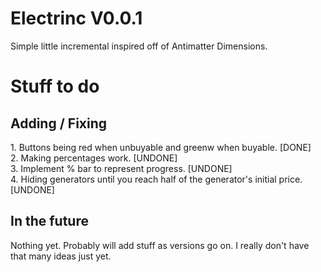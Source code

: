 # Electrinc V0.0.1
Simple little incremental inspired off of Antimatter Dimensions.
<h1>Stuff to do</h1>
<h2>Adding / Fixing</h2>
<p>1. Buttons being red when unbuyable and greenw when buyable. [DONE]<br>2. Making percentages work. [UNDONE]<br>3. Implement % bar to represent progress. [UNDONE]<br>4. Hiding generators until you reach half of the generator's initial price. [UNDONE]</p>
<h2>In the future</h2>
<p>Nothing yet. Probably will add stuff as versions go on. I really don't have that many ideas just yet.</p>
